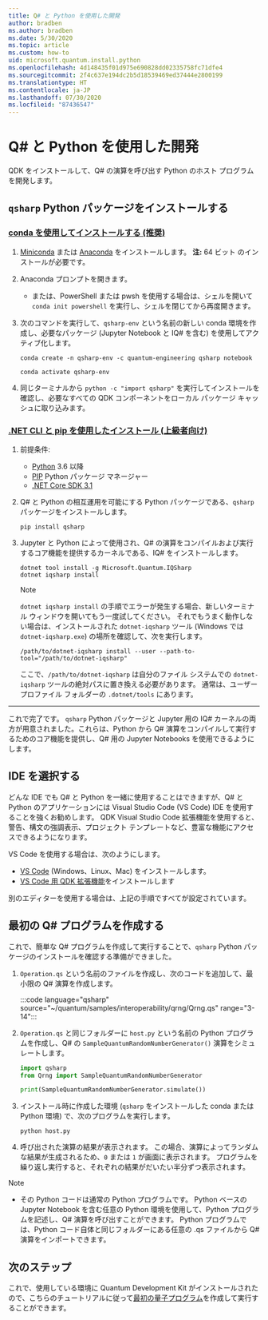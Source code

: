 ```yaml
---
title: Q# と Python を使用した開発
author: bradben
ms.author: bradben
ms.date: 5/30/2020
ms.topic: article
ms.custom: how-to
uid: microsoft.quantum.install.python
ms.openlocfilehash: 4d148435f01d975e690828dd02335758fc71dfe4
ms.sourcegitcommit: 2f4c637e194dc2b5d18539469ed37444e2800199
ms.translationtype: HT
ms.contentlocale: ja-JP
ms.lasthandoff: 07/30/2020
ms.locfileid: "87436547"
---
```

# <a name="develop-with-q-and-python"></a>Q# と Python を使用した開発

QDK をインストールして、Q# の演算を呼び出す Python のホスト プログラムを開発します。

## <a name="install-the-qsharp-python-package"></a>`qsharp` Python パッケージをインストールする

### <a name="install-using-conda-recommended"></a>[conda を使用してインストールする (推奨)](#tab/tabid-conda)

1. [Miniconda](https://docs.conda.io/en/latest/miniconda.html) または [Anaconda](https://www.anaconda.com/products/individual#Downloads) をインストールします。 **注:** 64 ビット のインストールが必要です。

1. Anaconda プロンプトを開きます。

   - または、PowerShell または pwsh を使用する場合は、シェルを開いて `conda init powershell` を実行し、シェルを閉じてから再度開きます。

1. 次のコマンドを実行して、`qsharp-env` という名前の新しい conda 環境を作成し、必要なパッケージ (Jupyter Notebook と IQ# を含む) を使用してアクティブ化します。

    ```
    conda create -n qsharp-env -c quantum-engineering qsharp notebook

    conda activate qsharp-env
    ```

1. 同じターミナルから `python -c "import qsharp"` を実行してインストールを確認し、必要なすべての QDK コンポーネントをローカル パッケージ キャッシュに取り込みます。

### <a name="install-using-net-cli-and-pip-advanced"></a>[.NET CLI と pip を使用したインストール (上級者向け)](#tab/tabid-dotnetcli)

1. 前提条件:

    - [Python](https://www.python.org/downloads/) 3.6 以降
    - [PIP](https://pip.pypa.io/en/stable/installing) Python パッケージ マネージャー
    - [.NET Core SDK 3.1](https://dotnet.microsoft.com/download/dotnet-core/3.1)


1. Q# と Python の相互運用を可能にする Python パッケージである、`qsharp` パッケージをインストールします。

    ```
    pip install qsharp
    ```

1. Jupyter と Python によって使用され、Q# の演算をコンパイルおよび実行するコア機能を提供するカーネルである、IQ# をインストールします。

    ```dotnetcli
    dotnet tool install -g Microsoft.Quantum.IQSharp
    dotnet iqsharp install
    ```

    > [!NOTE]
    > `dotnet iqsharp install` の手順でエラーが発生する場合、新しいターミナル ウィンドウを開いてもう一度試してください。
    > それでもうまく動作しない場合は、インストールされた `dotnet-iqsharp` ツール (Windows では `dotnet-iqsharp.exe`) の場所を確認して、次を実行します。
    > ```
    > /path/to/dotnet-iqsharp install --user --path-to-tool="/path/to/dotnet-iqsharp"
    > ```
    > ここで、`/path/to/dotnet-iqsharp` は自分のファイル システムでの `dotnet-iqsharp` ツールの絶対パスに置き換える必要があります。
    > 通常は、ユーザー プロファイル フォルダーの `.dotnet/tools` にあります。
    
***

これで完了です。 `qsharp` Python パッケージと Jupyter 用の IQ# カーネルの両方が用意されました。これらは、Python から Q# 演算をコンパイルして実行するためのコア機能を提供し、Q# 用の Jupyter Notebooks を使用できるようにします。

## <a name="choose-your-ide"></a>IDE を選択する

どんな IDE でも Q# と Python を一緒に使用することはできますが、Q# と Python のアプリケーションには Visual Studio Code (VS Code) IDE を使用することを強くお勧めします。 QDK Visual Studio Code 拡張機能を使用すると、警告、構文の強調表示、プロジェクト テンプレートなど、豊富な機能にアクセスできるようになります。

VS Code を使用する場合は、次のようにします。

- [VS Code](https://code.visualstudio.com/download) (Windows、Linux、Mac) をインストールします。
- [VS Code 用 QDK 拡張機能](https://marketplace.visualstudio.com/items?itemName=quantum.quantum-devkit-vscode)をインストールします

別のエディターを使用する場合は、上記の手順ですべてが設定されています。

## <a name="write-your-first-q-program"></a>最初の Q# プログラムを作成する

これで、簡単な Q# プログラムを作成して実行することで、`qsharp` Python パッケージのインストールを確認する準備ができました。

1. `Operation.qs` という名前のファイルを作成し、次のコードを追加して、最小限の Q# 演算を作成します。

    :::code language="qsharp" source="~/quantum/samples/interoperability/qrng/Qrng.qs" range="3-14":::

1. `Operation.qs` と同じフォルダーに `host.py` という名前の Python プログラムを作成し、Q# の `SampleQuantumRandomNumberGenerator()` 演算をシミュレートします。

    ```python
    import qsharp
    from Qrng import SampleQuantumRandomNumberGenerator

    print(SampleQuantumRandomNumberGenerator.simulate())
    ```

1. インストール時に作成した環境 (`qsharp` をインストールした conda または Python 環境) で、次のプログラムを実行します。

    ```
    python host.py
    ```

1. 呼び出された演算の結果が表示されます。 この場合、演算によってランダムな結果が生成されるため、`0` または `1` が画面に表示されます。 プログラムを繰り返し実行すると、それぞれの結果がだいたい半分ずつ表示されます。

> [!NOTE]
> * その Python コードは通常の Python プログラムです。 Python ベースの Jupyter Notebook を含む任意の Python 環境を使用して、Python プログラムを記述し、Q# 演算を呼び出すことができます。 Python プログラムでは、Python コード自体と同じフォルダーにある任意の .qs ファイルから Q# 演算をインポートできます。

## <a name="next-steps"></a>次のステップ

これで、使用している環境に Quantum Development Kit がインストールされたので、こちらのチュートリアルに従って[最初の量子プログラム](xref:microsoft.quantum.quickstarts.qrng)を作成して実行することができます。
